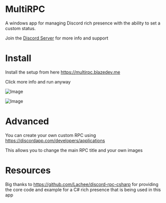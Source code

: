 # MultiRPC
A windows app for managing Discord rich presence with the ability to set a custom status.

Join the [Discord Server](https://discord.gg/WJTYdNb) for more info and support

# Install
Install the setup from here https://multirpc.blazedev.me

Click more info and run anyway 

![Image](https://i.imgur.com/jV9jIte.png)

![Image](https://i.imgur.com/6f09tyT.png)

# Advanced

You can create your own custom RPC using https://discordapp.com/developers/applications

This allows you to change the main RPC title and your own images

# Resources
Big thanks to https://github.com/Lachee/discord-rpc-csharp for providing the core code 
and example for a C# rich presence that is being used in this app
